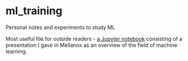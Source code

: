 # ml_training
Personal notes and experiments to study ML

Most useful file for outside readers - [a Jupyter notebook](https://github.com/VehpuS/ml_training/blob/master/notebooks/Machine%20Learning%20Overview.ipynb) consisting of a presentation I gave in Mellanox as an overview of the field of machine learning.
